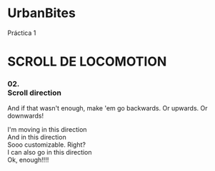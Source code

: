 # UrbanBites
Práctica 1


 # SCROLL DE LOCOMOTION

 <section class="c-section" data-scroll-section>
    <div class="o-container" id="scroll-direction">
        <div class="c-direction-block_wrapper">
            <div class="c-section_infos -padding" data-scroll data-scroll-sticky data-scroll-target="#scroll-direction">
                <div class="c-section_infos_inner" data-scroll>
                    <h3>
                        02. <br>
                        Scroll direction
                    </h3>
                    <div class="c-sections_infos_text u-text">
                        <p>
                            And if that wasn't enough, make 'em go backwards. Or upwards. Or downwards!
                        </p>
                    </div>
                </div>
            </div>
            <div class="c-direction-block" id="direction">
                <div class="c-direction-block_item -one">
                    <span class="c-direction-block_item_inner" data-scroll data-scroll-direction="horizontal" data-scroll-speed="6" data-scroll-target="#direction">
                        I'm moving in this direction
                    </span>
                </div>
                <div class="c-direction-block_item -two">
                    <span class="c-direction-block_item_inner" data-scroll data-scroll-direction="horizontal" data-scroll-speed="-8" data-scroll-target="#direction">
                        And in this direction
                    </span>
                </div>
                <div class="c-direction-block_item -three">
                    <span class="c-direction-block_item_inner" data-scroll data-scroll-direction="horizontal" data-scroll-speed="9" data-scroll-target="#direction" data-scroll-delay="0.05">
                        Sooo customizable. Right?
                    </span>
                </div>
                <div class="c-direction-block_item -four">
                    <span class="c-direction-block_item_inner" data-scroll data-scroll-direction="horizontal" data-scroll-speed="15" data-scroll-target="#direction">
                        I can also go in this direction
                    </span>
                </div>
                <div class="c-direction-block_item -five">
                    <span class="c-direction-block_item_inner" data-scroll data-scroll-direction="horizontal" data-scroll-speed="-20" data-scroll-target="#direction" data-scroll-delay="0.05">
                        Ok, enough!!!!
                    </span>
                </div>
            </div>
        </div>
    </div>
</section>
